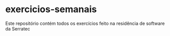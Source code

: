 # exercicios-semanais
Este repositório contém todos os exercícios feito na residência de software da Serratec
